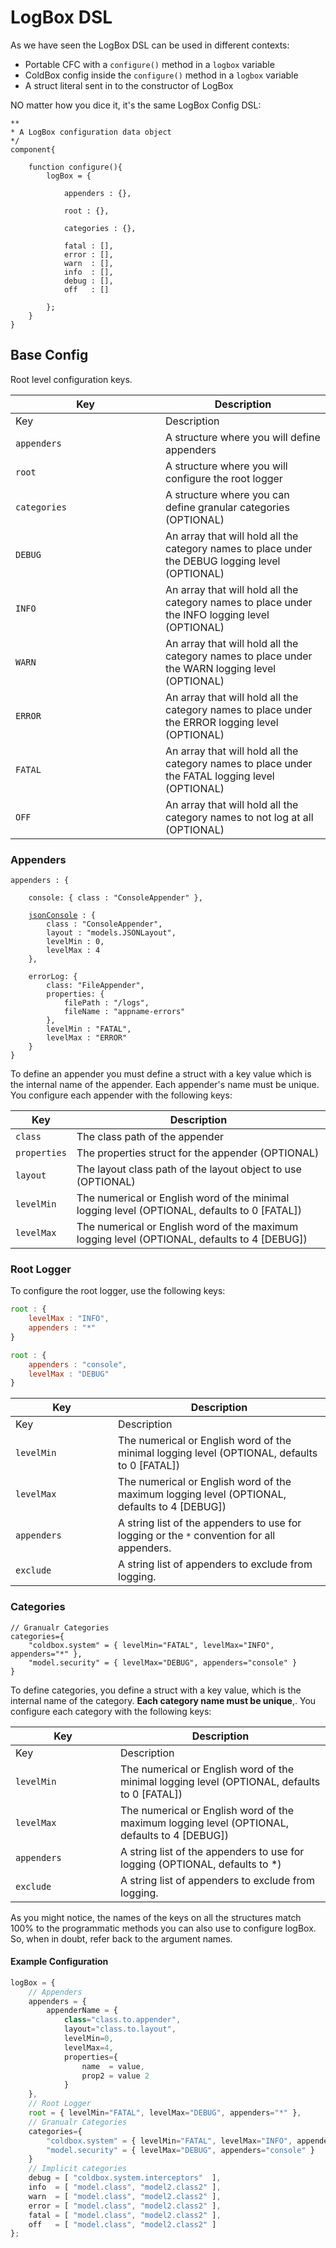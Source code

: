 # LogBox DSL

As we have seen the LogBox DSL can be used in different contexts:

* Portable CFC with a `configure()` method in a `logbox` variable
* ColdBox config inside the `configure()` method in a `logbox` variable
* A struct literal sent in to the constructor of LogBox

NO matter how you dice it, it's the same LogBox Config DSL:

```cfscript
**
* A LogBox configuration data object
*/
component{

    function configure(){
        logBox = {
            
            appenders : {},
            
            root : {},
            
            categories : {},
            
            fatal : [],
            error : [],
            warn  : [],
            info  : [],
            debug : [],
            off   : []

        };
    }
}
```

## Base Config

Root level configuration keys.

<table data-header-hidden><thead><tr><th width="224">Key</th><th>Description</th></tr></thead><tbody><tr><td>Key</td><td>Description</td></tr><tr><td><code>appenders</code></td><td>A structure where you will define appenders</td></tr><tr><td><code>root</code></td><td>A structure where you will configure the root logger</td></tr><tr><td><code>categories</code></td><td>A structure where you can define granular categories (OPTIONAL)</td></tr><tr><td><code>DEBUG</code></td><td>An array that will hold all the category names to place under the DEBUG logging level (OPTIONAL)</td></tr><tr><td><code>INFO</code></td><td>An array that will hold all the category names to place under the INFO logging level (OPTIONAL)</td></tr><tr><td><code>WARN</code></td><td>An array that will hold all the category names to place under the WARN logging level (OPTIONAL)</td></tr><tr><td><code>ERROR</code></td><td>An array that will hold all the category names to place under the ERROR logging level (OPTIONAL)</td></tr><tr><td><code>FATAL</code></td><td>An array that will hold all the category names to place under the FATAL logging level (OPTIONAL)</td></tr><tr><td><code>OFF</code></td><td>An array that will hold all the category names to not log at all (OPTIONAL)</td></tr></tbody></table>

### Appenders

<pre class="language-javascript"><code class="lang-javascript">appenders : {

    console: { class : "ConsoleAppender" },
    
    <a data-footnote-ref href="#user-content-fn-1">jsonConsole</a> : {
        class : "ConsoleAppender",
        layout : "models.JSONLayout",
        levelMin : 0,
        levelMax : 4
    },
    
    errorLog: { 
        class: "FileAppender",
        properties: {
            filePath : "/logs",
            fileName : "appname-errors"     
        },
        levelMin : "FATAL",
        levelMax : "ERROR"
    }
}
</code></pre>

To define an appender you must define a struct with a key value which is the internal name of the appender. Each appender's name must be unique. You configure each appender with the following keys:

| Key          | Description                                                                                   |
| ------------ | --------------------------------------------------------------------------------------------- |
| `class`      | The class path of the appender                                                                |
| `properties` | The properties struct for the appender (OPTIONAL)                                             |
| `layout`     | The layout class path of the layout object to use (OPTIONAL)                                  |
| `levelMin`   | The numerical or English word of the minimal logging level (OPTIONAL, defaults to 0 \[FATAL]) |
| `levelMax`   | The numerical or English word of the maximum logging level (OPTIONAL, defaults to 4 \[DEBUG]) |

### Root Logger

To configure the root logger, use the following keys:

```javascript
root : {
    levelMax : "INFO",
    appenders : "*"
}

root : {
    appenders : "console",
    levelMax : "DEBUG"
}
```

<table data-header-hidden><thead><tr><th width="148">Key</th><th>Description</th></tr></thead><tbody><tr><td>Key</td><td>Description</td></tr><tr><td><code>levelMin</code></td><td>The numerical or English word of the minimal logging level (OPTIONAL, defaults to 0 [FATAL])</td></tr><tr><td><code>levelMax</code></td><td>The numerical or English word of the maximum logging level (OPTIONAL, defaults to 4 [DEBUG])</td></tr><tr><td><code>appenders</code></td><td>A string list of the appenders to use for logging  or the <code>*</code> convention for all appenders.</td></tr><tr><td><code>exclude</code></td><td>A string list of appenders to exclude from logging.</td></tr></tbody></table>

### Categories

```cfscript
// Granualr Categories
categories={
    "coldbox.system" = { levelMin="FATAL", levelMax="INFO", appenders="*" },
    "model.security" = { levelMax="DEBUG", appenders="console" }
}
```

To define categories, you define a struct with a key value, which is the internal name of the category. **Each category name must be unique**,. You configure each category with the following keys:

<table data-header-hidden><thead><tr><th width="152">Key</th><th>Description</th></tr></thead><tbody><tr><td>Key</td><td>Description</td></tr><tr><td><code>levelMin</code></td><td>The numerical or English word of the minimal logging level (OPTIONAL, defaults to 0 [FATAL])</td></tr><tr><td><code>levelMax</code></td><td>The numerical or English word of the maximum logging level (OPTIONAL, defaults to 4 [DEBUG])</td></tr><tr><td><code>appenders</code></td><td>A string list of the appenders to use for logging (OPTIONAL, defaults to *)</td></tr><tr><td><code>exclude</code></td><td>A string list of appenders to exclude from logging.</td></tr></tbody></table>

As you might notice, the names of the keys on all the structures match 100% to the programmatic methods you can also use to configure logBox. So, when in doubt, refer back to the argument names.

#### Example Configuration

```javascript
logBox = {
    // Appenders
    appenders = {
        appenderName = {
            class="class.to.appender",
            layout="class.to.layout",
            levelMin=0,
            levelMax=4,
            properties={
                name  = value,
                prop2 = value 2
            }
    },
    // Root Logger
    root = { levelMin="FATAL", levelMax="DEBUG", appenders="*" },
    // Granualr Categories
    categories={
        "coldbox.system" = { levelMin="FATAL", levelMax="INFO", appenders="*" },
        "model.security" = { levelMax="DEBUG", appenders="console" }
    }
    // Implicit categories
    debug = [ "coldbox.system.interceptors"  ],
    info  = [ "model.class", "model2.class2" ],
    warn  = [ "model.class", "model2.class2" ],
    error = [ "model.class", "model2.class2" ],
    fatal = [ "model.class", "model2.class2" ],
    off   = [ "model.class", "model2.class2" ]
};
```



[^1]: 
